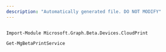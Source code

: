 ```yaml
---
description: "Automatically generated file. DO NOT MODIFY"
---
```


```powershellv2

Import-Module Microsoft.Graph.Beta.Devices.CloudPrint

Get-MgBetaPrintService

```
